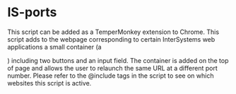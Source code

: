 # IS-ports
This script can be added as a TemperMonkey extension to Chrome. 
This script adds to the webpage corresponding to certain InterSystems web applications a small container (a <div>) including two buttons and an input field. 
The container is added on the top of page and allows the user to relaunch the same URL at a different port number. 
Please refer to the @include tags in the script to see on which websites this script is active.
